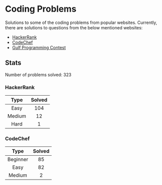 # Coding Problems

Solutions to some of the coding problems from popular websites. Currently, there are solutions to questions from the below mentioned websites:
* [HackerRank](HackerRank "HackerRank")
* [CodeChef](CodeChef "CodeChef")
* [Gulf Programming Contest](Gulf%20Programming%20Contest "GPC")

## Stats

Number of problems solved: 323

### HackerRank

|Type|Solved|
|:---:|:---:|
|Easy|104|
|Medium|12|
|Hard|1|

### CodeChef

|Type|Solved|
|:---:|:---:|
|Beginner|85|
|Easy|82|
|Medium|2|